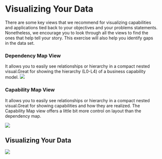 # Visualizing Your Data

There are some key views that we recommend for visualizing capabilities and applications tied back to your objectives and your problems statements. Nonetheless, we encourage you to look through all the views to find the ones that help tell your story. This exercise will also help you identify gaps in the data set.

### Dependency Map View
It allows you to easily see relationships or hierarchy in a compact nested visual.Great for showing the hierarchy (L0-L4) of a business capability model.
![](Pasted%20image%2020231003171107.png)

### Capability Map View
It allows you to easily see relationships or hierarchy in a compact nested visual.Great for showing capabilities and how they are realized. The Capability Map view offers a little bit more control on layout than the dependency map.

![](Pasted%20image%2020231003171043.png)


## Visualizing Your Data
![](Pasted%20image%2020231003171204.png)